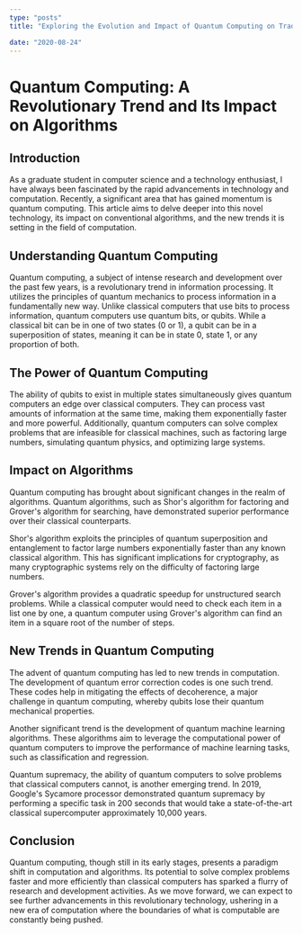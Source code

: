 ```yaml
---
type: "posts"
title: "Exploring the Evolution and Impact of Quantum Computing on Traditional Algorithms"

date: "2020-08-24"
---
```


# Quantum Computing: A Revolutionary Trend and Its Impact on Algorithms

## Introduction

As a graduate student in computer science and a technology enthusiast, I have always been fascinated by the rapid advancements in technology and computation. Recently, a significant area that has gained momentum is quantum computing. This article aims to delve deeper into this novel technology, its impact on conventional algorithms, and the new trends it is setting in the field of computation.

## Understanding Quantum Computing

Quantum computing, a subject of intense research and development over the past few years, is a revolutionary trend in information processing. It utilizes the principles of quantum mechanics to process information in a fundamentally new way. Unlike classical computers that use bits to process information, quantum computers use quantum bits, or qubits. While a classical bit can be in one of two states (0 or 1), a qubit can be in a superposition of states, meaning it can be in state 0, state 1, or any proportion of both.

## The Power of Quantum Computing

The ability of qubits to exist in multiple states simultaneously gives quantum computers an edge over classical computers. They can process vast amounts of information at the same time, making them exponentially faster and more powerful. Additionally, quantum computers can solve complex problems that are infeasible for classical machines, such as factoring large numbers, simulating quantum physics, and optimizing large systems.

## Impact on Algorithms

Quantum computing has brought about significant changes in the realm of algorithms. Quantum algorithms, such as Shor's algorithm for factoring and Grover's algorithm for searching, have demonstrated superior performance over their classical counterparts.

Shor's algorithm exploits the principles of quantum superposition and entanglement to factor large numbers exponentially faster than any known classical algorithm. This has significant implications for cryptography, as many cryptographic systems rely on the difficulty of factoring large numbers.

Grover's algorithm provides a quadratic speedup for unstructured search problems. While a classical computer would need to check each item in a list one by one, a quantum computer using Grover's algorithm can find an item in a square root of the number of steps.

## New Trends in Quantum Computing

The advent of quantum computing has led to new trends in computation. The development of quantum error correction codes is one such trend. These codes help in mitigating the effects of decoherence, a major challenge in quantum computing, whereby qubits lose their quantum mechanical properties.

Another significant trend is the development of quantum machine learning algorithms. These algorithms aim to leverage the computational power of quantum computers to improve the performance of machine learning tasks, such as classification and regression.

Quantum supremacy, the ability of quantum computers to solve problems that classical computers cannot, is another emerging trend. In 2019, Google's Sycamore processor demonstrated quantum supremacy by performing a specific task in 200 seconds that would take a state-of-the-art classical supercomputer approximately 10,000 years.

## Conclusion

Quantum computing, though still in its early stages, presents a paradigm shift in computation and algorithms. Its potential to solve complex problems faster and more efficiently than classical computers has sparked a flurry of research and development activities. As we move forward, we can expect to see further advancements in this revolutionary technology, ushering in a new era of computation where the boundaries of what is computable are constantly being pushed.

